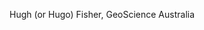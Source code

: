 Hugh (or Hugo) Fisher, GeoScience Australia

<!---
hfisherga/hfisherga is a ✨ special ✨ repository because its `README.md` (this file) appears on your GitHub profile.
You can click the Preview link to take a look at your changes.
--->
